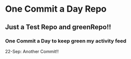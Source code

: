# One Commit a Day Repo
## Just a Test Repo and greenRepo!!
### One Commit a Day to keep green my activity feed 

22-Sep: Another Commit!!